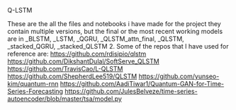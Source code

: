 Q-LSTM

These are the all the files and notebooks i have made for the project they contain multiple versions, but the final or the most recent working models are in _BLSTM, _LSTM, _QGRU, _QLSTM_attn_final, _QLSTM, _stacked_QGRU, _stacked_QLSTM 2. 
Some of the repos that I have used for reference are: 
https://github.com/rdisipio/qlstm
https://github.com/DikshantDulal/SoftServe_QLSTM
https://github.com/TravisCao/L-QLSTM
https://github.com/ShepherdLee519/QLSTM
https://github.com/yunseo-kim/quantum-rnn
https://github.com/AadiTiwar1/Quantum-GAN-for-Time-Series-Forecasting
https://github.com/JulesBelveze/time-series-autoencoder/blob/master/tsa/model.py

